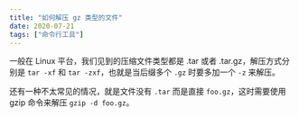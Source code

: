 ```yaml
---
title: "如何解压 gz 类型的文件"
date: 2020-07-21
tags: ["命令行工具"]
---
```


一般在 Linux 平台，我们见到的压缩文件类型都是 .tar 或者 .tar.gz，解压方式分别是 `tar -xf` 和 `tar -zxf`，也就是当后缀多个 `.gz` 时要多加一个 `-z` 来解压。

还有一种不太常见的情况，就是文件没有 `.tar` 而是直接 `foo.gz`，这时需要使用 gzip 命令来解压 `gzip -d foo.gz`。